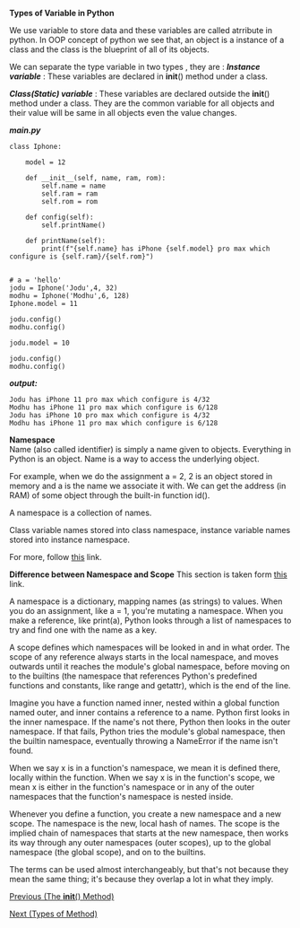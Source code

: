 **Types of Variable in Python** 

We use variable to store data and these variables are called atrribute in python. In OOP concept of python we see that, an object is a instance of a class and the class is the blueprint of all of its objects. 

We can separate the type variable in two types , they are :
***Instance variable*** : These variables are declared in __init__() method under a class.

***Class(Static) variable*** : These variables are declared outside the __init__() method under a class. They are the common variable for all objects and their value will be same in all objects even the value changes.

***main.py***
```
class Iphone:

	model = 12

	def __init__(self, name, ram, rom):
		self.name = name
		self.ram = ram
		self.rom = rom

	def config(self):
		self.printName()	

	def printName(self):
		print(f"{self.name} has iPhone {self.model} pro max which configure is {self.ram}/{self.rom}")


# a = 'hello'
jodu = Iphone('Jodu',4, 32)
modhu = Iphone('Modhu',6, 128)
Iphone.model = 11

jodu.config()
modhu.config()

jodu.model = 10

jodu.config()
modhu.config()
```

***output:***
```
Jodu has iPhone 11 pro max which configure is 4/32
Modhu has iPhone 11 pro max which configure is 6/128
Jodu has iPhone 10 pro max which configure is 4/32
Modhu has iPhone 11 pro max which configure is 6/128
```

**Namespace** <br>
Name (also called identifier) is simply a name given to objects. Everything in Python is an object. Name is a way to access the underlying object.

For example, when we do the assignment a = 2, 2 is an object stored in memory and a is the name we associate it with. We can get the address (in RAM) of some object through the built-in function id().

A namespace is a collection of names.

<!-- Simply to say, it is a area where we put and store variables and objects.
 -->
Class variable names stored into class namespace, instance variable names stored into instance namespace. 

For more, follow <a href="https://www.programiz.com/python-programming/namespace">this</a> link.

**Difference between Namespace and Scope**
This section is taken form <a href="https://softwareengineering.stackexchange.com/questions/273302/what-is-the-relationship-between-scope-and-namespaces-in-python/273312#:~:text=Scope%20defines%20the%20region%20of,where%20you%20look%20up%20names.">this</a> link.


A namespace is a dictionary, mapping names (as strings) to values. When you do an assignment, like a = 1, you're mutating a namespace. When you make a reference, like print(a), Python looks through a list of namespaces to try and find one with the name as a key.

A scope defines which namespaces will be looked in and in what order. The scope of any reference always starts in the local namespace, and moves outwards until it reaches the module's global namespace, before moving on to the builtins (the namespace that references Python's predefined functions and constants, like range and getattr), which is the end of the line.

Imagine you have a function named inner, nested within a global function named outer, and inner contains a reference to a name. Python first looks in the inner namespace. If the name's not there, Python then looks in the outer namespace. If that fails, Python tries the module's global namespace, then the builtin namespace, eventually throwing a NameError if the name isn't found.

When we say x is in a function's namespace, we mean it is defined there, locally within the function. When we say x is in the function's scope, we mean x is either in the function's namespace or in any of the outer namespaces that the function's namespace is nested inside.

Whenever you define a function, you create a new namespace and a new scope. The namespace is the new, local hash of names. The scope is the implied chain of namespaces that starts at the new namespace, then works its way through any outer namespaces (outer scopes), up to the global namespace (the global scope), and on to the builtins.

The terms can be used almost interchangeably, but that's not because they mean the same thing; it's because they overlap a lot in what they imply.


<a href="https://github.com/Arif-Shahriar028/Python-OOP-Concept/blob/master/Topics/The%20__init__%20method.md">Previous (The __init__() Method)</a>

<a href="https://github.com/Arif-Shahriar028/Python-OOP-Concept/blob/master/Topics/Types%20of%20Methods.md">Next (Types of Method)</a>